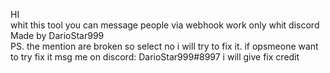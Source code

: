 HI
<br>
whit this tool you can message people via webhook work only whit discord
<br>
Made by DarioStar999
<br>
PS. the mention are broken so select no i will try to fix it.
if opsmeone want to try fix it msg me on discord: DarioStar999#8997
i will give fix credit
